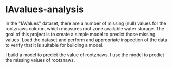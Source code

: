 # IAvalues-analysis

In the "IAValues" dataset, there are a number of missing (null) values for the rootznaws column, which measures root zone available water storage. The goal of this project is to create a simple model to predict those missing values. Load the dataset and perform and appropriate inspection of the data to verify that it is suitable for building a model.

I build a model to predict the value of rootznaws.  I use the model to predict the missing values of rootznaws.
